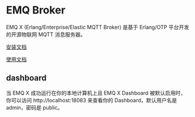 # EMQ Broker
EMQ X (Erlang/Enterprise/Elastic MQTT Broker) 是基于 Erlang/OTP 平台开发的开源物联网 MQTT 消息服务器。

[安装文档](https://www.emqx.cn/downloads#broker)

[使用文档](https://docs.emqx.cn/broker/latest/)

## dashboard

当 EMQ X 成功运行在你的本地计算机上且 EMQ X Dashboard 被默认启用时，你可以访问 http://localhost:18083 来查看你的 Dashboard，默认用户名是 admin，密码是 public。